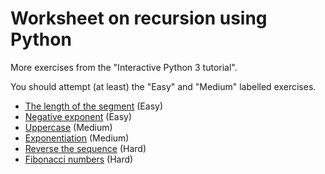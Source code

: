 # Worksheet on recursion using Python

More exercises from the "Interactive Python 3 tutorial".

You should attempt (at least) the "Easy" and "Medium" labelled exercises. 

- [The length of the segment](https://snakify.org/lessons/functions/problems/length_of_segment/) (Easy) 
- [Negative exponent](https://snakify.org/lessons/functions/problems/negative_power/) (Easy) 
- [Uppercase](https://snakify.org/lessons/functions/problems/capitalize/) (Medium) 
- [Exponentiation](https://snakify.org/lessons/functions/problems/power_rec/) (Medium) 
- [Reverse the sequence](https://snakify.org/lessons/functions/problems/reverse_rec/) (Hard) 
- [Fibonacci numbers](https://snakify.org/lessons/functions/problems/fibonacci_rec/) (Hard) 

